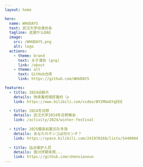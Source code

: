 ```yaml
---
layout: home

hero:
  name: WHUDAYS
  text: 武汉大学动漫协会
  tagline: 这是什么QAQ
  image:
    src: /WHUDAYS.png
    alt: logo
  actions:
    - theme: brand
      text: 关于漫协 (⁠≧⁠▽⁠≦⁠)
      link: /about
    - theme: alt
      text: GitHub仓库
      link: https://github.com/WHUDAYS

features:
  - title: 2024迎新片
    details: 快来看吧很好看的（x
    link: https://www.bilibili.com/video/BV1MGmGYgEEE

  - title: 2024冬日祭
    details: 武汉大学2024冬日祭晚会
    link: /activity/2024/winter-festival
  
  - title: 2025樱染初夏乐队专场
    details: あなたのチンコは何センチ？
    link: https://space.bilibili.com/241970168/lists/5440904
  
  - title: 站点维护人员
    details: 我讨厌期末周...
    link: https://github.com/shenxianovo
---
```


<style>
:root {
  --vp-home-hero-name-color: transparent;
  --vp-home-hero-name-background: -webkit-linear-gradient(120deg,rgb(215, 86, 81) 0%, rgb(254, 52, 76) 100%);

  --vp-home-hero-image-background-image: linear-gradient(-45deg,rgb(254, 52, 76) 50%, #47caff 50%);
  --vp-home-hero-image-filter: blur(44px);
}

@media (min-width: 640px) {
  :root {
    --vp-home-hero-image-filter: blur(56px);
  }
}

@media (min-width: 960px) {
  :root {
    --vp-home-hero-image-filter: blur(68px);
  }
}
</style>